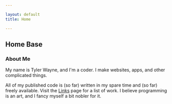 ```yaml
---

layout: default
title: Home

---
```


## Home Base

### About Me

My name is Tyler Wayne, and I'm a coder. I make websites, apps, and other complicated things.

All of my published code is (so far) written in my spare time and (so far) freely available. Visit the [Links] page for a list of work. I believe programming is an art, and I fancy myself a bit nobler for it.

[Links]: links.html
